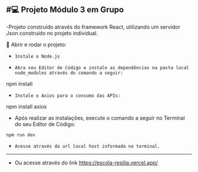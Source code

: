 
#:computer: Projeto Módulo 3 em Grupo  
----------------------------
-Projeto construído através do framework React, utilizando um servidor Json construído no projeto individual.



 📝 Abrir e rodar o projeto:

- `Instale o Node.js`

- `Abra seu Editor de Código e instale as dependências na pasta local node_modules através do comando a seguir:`

npm install

- `Instale o Axios para o consumo das APIs:`

npm install axios

- Após realizar as instalações, execute o comando a seguir no Terminal do seu Editor de Código:

`npm run dev`

- `Acesse através da url local host informada no terminal.`
--------------------------------------------------------------
- Ou acesse através do link https://escola-resilia.vercel.app/


